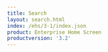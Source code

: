 ```yaml
---
title: Search
layout: search.html
index: /ehs/3-1/index.json
product: Enterprise Home Screen
productversion: '3.2'
---
```













